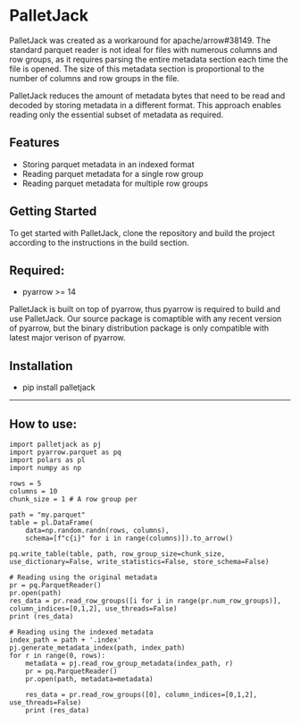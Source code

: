 # PalletJack
PalletJack was created as a workaround for apache/arrow#38149. The standard parquet reader is not ideal for files with numerous columns and row groups, as it requires parsing the entire metadata section each time the file is opened. The size of this metadata section is proportional to the number of columns and row groups in the file.

PalletJack reduces the amount of metadata bytes that need to be read and decoded by storing metadata in a different format. This approach enables reading only the essential subset of metadata as required.


## Features

- Storing parquet metadata in an indexed format
- Reading parquet metadata for a single row group
- Reading parquet metadata for multiple row groups

## Getting Started

To get started with PalletJack, clone the repository and build the project according to the instructions in the build section.

## Required:

 - pyarrow  >= 14
 
PalletJack is built on top of pyarrow, thus pyarrow is required to build and use PalletJack.
Our source package is comaptible with any recent version of pyarrow, but the binary distribution package is only compatible with latest major verison of pyarrow.


##  Installation

- pip install palletjack

------------

## How to use:

```
import palletjack as pj
import pyarrow.parquet as pq
import polars as pl
import numpy as np

rows = 5
columns = 10
chunk_size = 1 # A row group per

path = "my.parquet"
table = pl.DataFrame(
    data=np.random.randn(rows, columns),
    schema=[f"c{i}" for i in range(columns)]).to_arrow()

pq.write_table(table, path, row_group_size=chunk_size, use_dictionary=False, write_statistics=False, store_schema=False)

# Reading using the original metadata
pr = pq.ParquetReader()
pr.open(path)
res_data = pr.read_row_groups([i for i in range(pr.num_row_groups)], column_indices=[0,1,2], use_threads=False)
print (res_data)

# Reading using the indexed metadata
index_path = path + '.index'
pj.generate_metadata_index(path, index_path)
for r in range(0, rows):
    metadata = pj.read_row_group_metadata(index_path, r)
    pr = pq.ParquetReader()
    pr.open(path, metadata=metadata)
    
    res_data = pr.read_row_groups([0], column_indices=[0,1,2], use_threads=False)
    print (res_data)
```